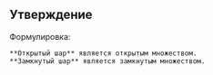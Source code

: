 ## Утверждение
Формулировка:
```spoiler-markdown
**Открытый шар** является открытым множеством.
**Замкнутый шар** является замкнутым множеством.
```

